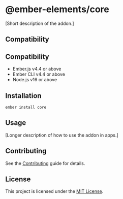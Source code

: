 # @ember-elements/core

[Short description of the addon.]

## Compatibility

## Compatibility

* Ember.js v4.4 or above
* Ember CLI v4.4 or above
* Node.js v16 or above


## Installation

```
ember install core
```

## Usage

[Longer description of how to use the addon in apps.]

## Contributing

See the [Contributing](CONTRIBUTING.md) guide for details.

## License

This project is licensed under the [MIT License](LICENSE.md).
